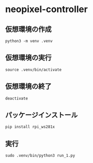 # neopixel-controller

## 仮想環境の作成
```
python3 -m venv .venv
```
## 仮想環境の実行
```
source .venv/bin/activate
```
## 仮想環境の終了
```
deactivate
```
## パッケージインストール
```
pip install rpi_ws281x
```
## 実行
```
sudo .venv/bin/python3 run_1.py